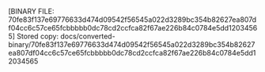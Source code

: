 [BINARY FILE: 70fe83f137e69776633d474d09542f56545a022d3289bc354b82627ea807df04cc6c57ce65fcbbbbb0dc78cd2ccfca82f67ae226b84c0784e5dd12034565]
Stored copy: docs/converted-binary/70fe83f137e69776633d474d09542f56545a022d3289bc354b82627ea807df04cc6c57ce65fcbbbbb0dc78cd2ccfca82f67ae226b84c0784e5dd12034565
